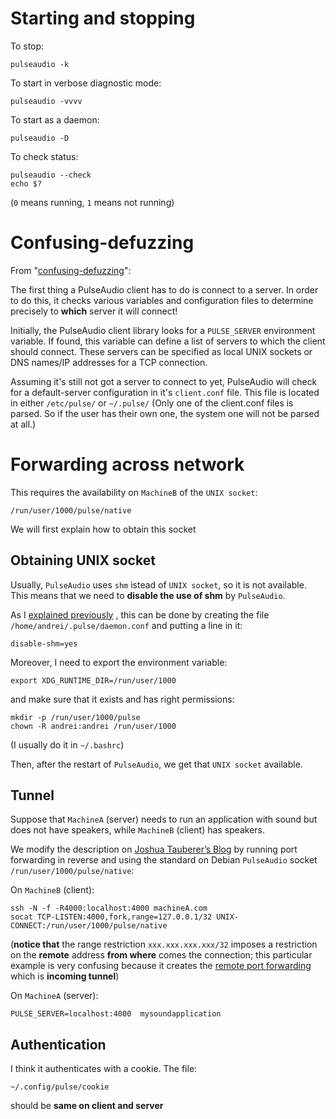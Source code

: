 Starting and stopping
=====================

To stop:

    pulseaudio -k

To start in verbose diagnostic mode:

    pulseaudio -vvvv

To start as a daemon:

    pulseaudio -D

To check status:

    pulseaudio --check
    echo $?

(`0` means running, `1` means not running)

Confusing-defuzzing
===================

<a name="sectionColinGuthr"></a>

From "[confusing-defuzzing](http://colin.guthr.ie/2009/08/sound-on-linux-is-confusing-defuzzing-part-2-pulseaudio/)":

The first thing a PulseAudio client has to do is connect to a server.
In order to do this, it checks various variables and configuration files to determine precisely to __which__ server it will connect!

Initially, the PulseAudio client library looks for a `PULSE_SERVER` environment variable.
If found, this variable can define a list of servers to which the client should connect.
These servers can be specified as local UNIX sockets or DNS names/IP addresses for a TCP connection.

Assuming it's still not got a server to connect to yet, PulseAudio will check for a default-server
configuration in it's `client.conf` file. This file is located in either `/etc/pulse/` or `~/.pulse/`
(Only one of the client.conf files is parsed. So if the user has their own one, the system one will not be parsed at all.)


Forwarding across network
=========================

This requires the availability on `MachineB` of the `UNIX socket`:

    /run/user/1000/pulse/native

We will first explain how to obtain this socket


Obtaining UNIX socket
---------------------

Usually, `PulseAudio` uses `shm` istead of `UNIX socket`, so it is not available. This means that we need to __disable the use of shm__ by `PulseAudio`.

As I [explained previously](#sectionColinGuthr) , this can be done by creating the file `/home/andrei/.pulse/daemon.conf` and putting a line in it:

    disable-shm=yes

Moreover, I need to export the environment variable:

    export XDG_RUNTIME_DIR=/run/user/1000

and make sure that it exists and has right permissions:

    mkdir -p /run/user/1000/pulse
    chown -R andrei:andrei /run/user/1000

(I usually do it in `~/.bashrc`)

Then, after the restart of `PulseAudio`, we get that `UNIX socket` available. 

Tunnel
------

Suppose that `MachineA` (server) needs to run an application with sound but does not have speakers, while
`MachineB` (client) has speakers.

We modify the description on [Joshua Tauberer’s Blog](https://razor.occams.info/blog/2009/02/11/pulseaudio-sound-forwarding-across-a-network/)
by running port forwarding in reverse and using the standard on Debian `PulseAudio` socket `/run/user/1000/pulse/native`:

On `MachineB` (client):

    ssh -N -f -R4000:localhost:4000 machineA.com
    socat TCP-LISTEN:4000,fork,range=127.0.0.1/32 UNIX-CONNECT:/run/user/1000/pulse/native

(__notice that__ the range restriction `xxx.xxx.xxx.xxx/32` imposes a restriction on the __remote__ address __from where__ comes the connection;
this particular example  is very confusing because it creates the [remote port forwarding](../server/ssh.html) which is __incoming tunnel__)

On `MachineA` (server):

    PULSE_SERVER=localhost:4000  mysoundapplication


Authentication
--------------

I think it authenticates with a cookie. The file:

    ~/.config/pulse/cookie

should be __same on client and server__

